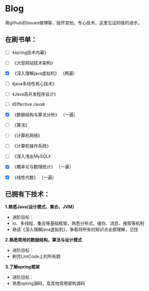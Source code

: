 # Blog
用github的Issues做博客，抛开其他，专心技术，这里见证的我的进步。

## 在刷书单：

- [ ] 《spring技术内幕》

- [ ] 《大型网站技术架构》

- [x] 《深入理解java虚拟机》 （两遍）

- [ ] 《java多线性核心技术》

- [ ] 《Java高并发程序设计》

- [ ] 《Effective Java》

- [x] 《数据结构与算法分析》 （一遍）

- [ ] 《算法》

- [ ] 《计算机网络》

- [ ] 《计算机操作系统》

- [ ] 《深入浅出MySQL》

- [x] 《概率论与数理统计》 （一遍）

- [x] 《线性代数》 （一遍）

## 已拥有下技术：

**1.熟悉Java(设计模式、集合、JVM）**
- 进阶目标：
- io、多线程、集合等基础框架，熟悉分布式、缓存、消息、搜索等机制
- 熟读《深入理解java虚拟机》，争取将所有的知识点全部理解，记住

**2.熟悉常用的数据结构，算法与设计模式**
- 进阶目标：
- 刷完LintCode上的所有题

**3.了解spring框架**
- 进阶目标：
- 熟悉spring源码，及其他常用架构源码
